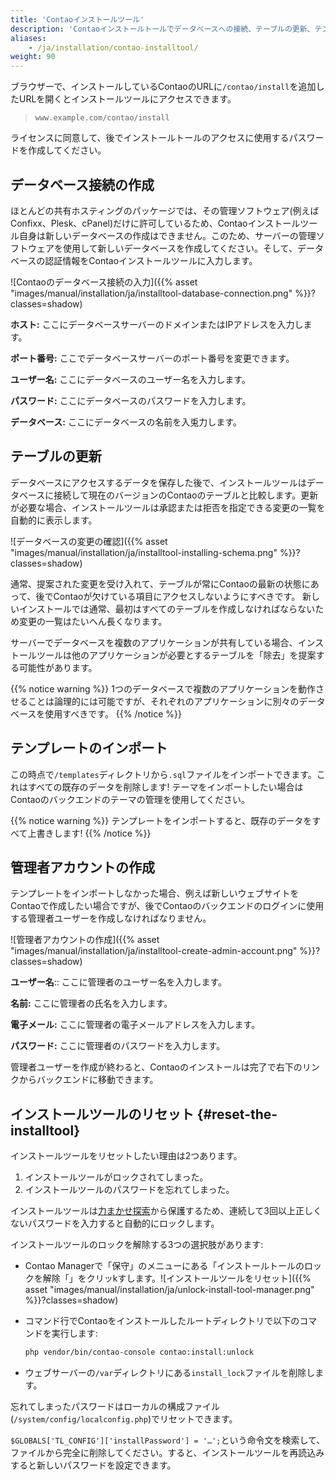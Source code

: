 ```yaml
---
title: 'Contaoインストールツール'
description: 'Contaoインストールトールでデータベースへの接続、テーブルの更新、テンプレートのインポート、管理者アカウントの作成を行えます。'
aliases:
    - /ja/installation/contao-installtool/
weight: 90
---
```


ブラウザーで、インストールしているContaoのURLに`/contao/install`を追加したURLを開くとインストールツールにアクセスできます。

> `www.example.com/contao/install`

ライセンスに同意して、後でインストールトールのアクセスに使用するパスワードを作成してください。

## データベース接続の作成

ほとんどの共有ホスティングのパッケージでは、その管理ソフトウェア(例えばConfixx、Plesk、cPanel)だけに許可しているため、Contaoインストールツール自身は新しいデータベースの作成はできません。このため、サーバーの管理ソフトウェアを使用して新しいデータベースを作成してください。そして、データベースの認証情報をContaoインストールツールに入力します。

![Contaoのデータベース接続の入力]({{% asset "images/manual/installation/ja/installtool-database-connection.png" %}}?classes=shadow)

**ホスト:** ここにデータベースサーバーのドメインまたはIPアドレスを入力します。

**ポート番号:** ここでデータベースサーバーのポート番号を変更できます。

**ユーザー名:** ここにデータベースのユーザー名を入力します。

**パスワード:** ここにデータベースのパスワードを入力します。

**データベース:** ここにデータベースの名前を入兎力します。

## テーブルの更新

データベースにアクセスするデータを保存した後で、インストールツールはデータベースに接続して現在のバージョンのContaoのテーブルと比較します。更新が必要な場合、インストールツールは承認または拒否を指定できる変更の一覧を自動的に表示します。

![データベースの変更の確認]({{% asset "images/manual/installation/ja/installtool-installing-schema.png" %}}?classes=shadow)

通常、提案された変更を受け入れて、テーブルが常にContaoの最新の状態にあって、後でContaoが欠けている項目にアクセスしないようにすべきです。
新しいインストールでは通常、最初はすべてのテーブルを作成しなければならないため変更の一覧はたいへん長くなります。

サーバーでデータベースを複数のアプリケーションが共有している場合、インストールツールは他のアプリケーションが必要とするテーブルを「除去」を提案する可能性があります。

{{% notice warning %}}
1つのデータベースで複数のアプリケーションを動作させることは論理的には可能ですが、それぞれのアプリケーションに別々のデータベースを使用すべきです。
{{% /notice %}}

## テンプレートのインポート

この時点で`/templates`ディレクトリから`.sql`ファイルをインポートできます。これはすべての既存のデータを削除します!  テーマをインポートしたい場合はContaoのバックエンドのテーマの管理を使用してください。

{{% notice warning %}}
テンプレートをインポートすると、既存のデータをすべて上書きします!
{{% /notice %}}

## 管理者アカウントの作成

テンプレートをインポートしなかった場合、例えば新しいウェブサイトをContaoで作成したい場合ですが、後でContaoのバックエンドのログインに使用する管理者ユーザーを作成しなければなりません。

![管理者アカウントの作成]({{% asset "images/manual/installation/ja/installtool-create-admin-account.png" %}}?classes=shadow)

**ユーザー名**:: ここに管理者のユーザー名を入力します。

**名前:** ここに管理者の氏名を入力します。

**電子メール:** ここに管理者の電子メールアドレスを入力します。

**パスワード:** ここに管理者のパスワードを入力します。

管理者ユーザーを作成が終わると、Contaoのインストールは完了で右下のリンクからバックエンドに移動できます。

## インストールツールのリセット {#reset-the-installtool}

インストールツールをリセットしたい理由は2つあります。

1. インストールツールがロックされてしまった。
2. インストールツールのパスワードを忘れてしまった。

インストールツールは[力まかせ探索](https://ja.wikipedia.org/wiki/%E5%8A%9B%E3%81%BE%E3%81%8B%E3%81%9B%E6%8E%A2%E7%B4%A2)から保護するため、連続して3回以上正しくないパスワードを入力すると自動的にロックします。

インストールツールのロックを解除する3つの選択肢があります:

- Contao Managerで「保守」のメニューにある「インストールトールのロックを解除「」をクリッkすします。![インストールツールをリセット]({{% asset "images/manual/installation/ja/unlock-install-tool-manager.png" %}}?classes=shadow)
- コマンド行でContaoをインストールしたルートディレクトリで以下のコマンドを実行します:

  ```bash
  php vendor/bin/contao-console contao:install:unlock
  ```
- ウェブサーバーの`/var`ディレクトリにある`install_lock`ファイルを削除します。

忘れてしまったパスワードはローカルの構成ファイル(`/system/config/localconfig.php`)でリセットできます。

`$GLOBALS['TL_CONFIG']['installPassword'] = '…';`という命令文を検索して、ファイルから完全に削除してください。すると、インストールツールを再読込みすると新しいパスワードを設定できます。
